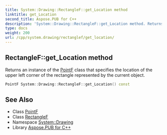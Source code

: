 ```yaml
---
title: System::Drawing::RectangleF::get_Location method
linktitle: get_Location
second_title: Aspose.PUB for C++
description: 'System::Drawing::RectangleF::get_Location method. Returns an instance of the PointF class that specifies the location of the upper left corner of the rectangle represented by the current object in C++.'
type: docs
weight: 200
url: /cpp/system.drawing/rectanglef/get_location/
---
```

## RectangleF::get_Location method


Returns an instance of the [PointF](../../pointf/) class that specifies the location of the upper left corner of the rectangle represented by the current object.

```cpp
PointF System::Drawing::RectangleF::get_Location() const
```

## See Also

* Class [PointF](../../pointf/)
* Class [RectangleF](../)
* Namespace [System::Drawing](../../)
* Library [Aspose.PUB for C++](../../../)
